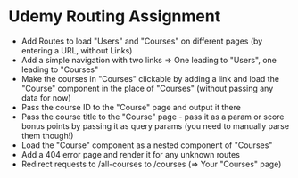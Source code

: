 # Udemy Routing Assignment

- Add Routes to load "Users" and "Courses" on different pages (by entering a URL, without Links)
- Add a simple navigation with two links => One leading to "Users", one leading to "Courses"
- Make the courses in "Courses" clickable by adding a link and load the "Course" component in the place of "Courses" (without passing any data for now)
- Pass the course ID to the "Course" page and output it there
- Pass the course title to the "Course" page - pass it as a param or score bonus points by passing it as query params (you need to manually parse them though!)
- Load the "Course" component as a nested component of "Courses"
- Add a 404 error page and render it for any unknown routes
- Redirect requests to /all-courses to /courses (=> Your "Courses" page)
